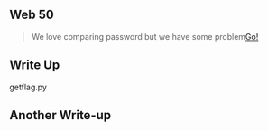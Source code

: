 ## Web 50

> We love comparing password but we have some problem[Go!](http://ctfs.me/web/web50/)

## Write Up

getflag.py

## Another Write-up
